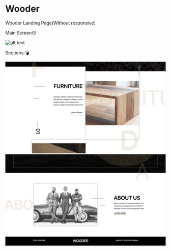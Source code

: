# Wooder
Wooder Landing Page(Without responsive) 

Main Screen:smirk:

![alt text](https://github.com/EvgenyFirman/Wooder/blob/master/img/1.png)

Sections::bomb:

![alt text](https://github.com/EvgenyFirman/Wooder/blob/master/img/2.png)
![alt text](https://github.com/EvgenyFirman/Wooder/blob/master/img/3.png)
